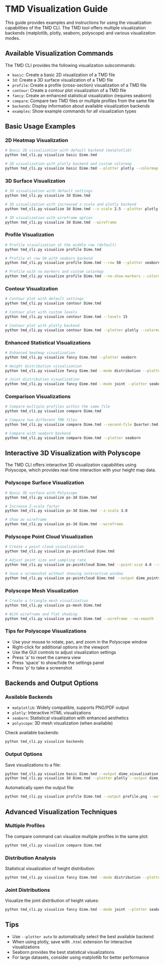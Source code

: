 # TMD Visualization Guide

This guide provides examples and instructions for using the visualization capabilities of the TMD CLI. 
The TMD tool offers multiple visualization backends (matplotlib, plotly, seaborn, polyscope) and various 
visualization modes.

## Available Visualization Commands

The TMD CLI provides the following visualization subcommands:

- `basic`: Create a basic 2D visualization of a TMD file
- `3d`: Create a 3D surface visualization of a TMD file
- `profile`: Create a profile (cross-section) visualization of a TMD file
- `contour`: Create a contour plot visualization of a TMD file
- `fancy`: Create an enhanced statistical visualization (requires seaborn)
- `compare`: Compare two TMD files or multiple profiles from the same file
- `backends`: Display information about available visualization backends
- `examples`: Show example commands for all visualization types

## Basic Usage Examples

### 2D Heatmap Visualization

```bash
# Basic 2D visualization with default backend (matplotlib)
python tmd_cli.py visualize basic Dime.tmd

# 2D visualization with plotly backend and custom colormap
python tmd_cli.py visualize basic Dime.tmd --plotter plotly --colormap plasma
```

### 3D Surface Visualization

```bash
# 3D visualization with default settings
python tmd_cli.py visualize 3d Dime.tmd

# 3D visualization with increased z-scale and plotly backend
python tmd_cli.py visualize 3d Dime.tmd --z-scale 2.5 --plotter plotly

# 3D visualization with wireframe option
python tmd_cli.py visualize 3d Dime.tmd --wireframe
```

### Profile Visualization

```bash
# Profile visualization at the middle row (default)
python tmd_cli.py visualize profile Dime.tmd

# Profile at row 50 with seaborn backend
python tmd_cli.py visualize profile Dime.tmd --row 50 --plotter seaborn

# Profile with no markers and custom colormap
python tmd_cli.py visualize profile Dime.tmd --no-show-markers --colormap coolwarm
```

### Contour Visualization

```bash
# Contour plot with default settings
python tmd_cli.py visualize contour Dime.tmd

# Contour plot with custom levels
python tmd_cli.py visualize contour Dime.tmd --levels 15

# Contour plot with plotly backend
python tmd_cli.py visualize contour Dime.tmd --plotter plotly --colormap terrain
```

### Enhanced Statistical Visualizations

```bash
# Enhanced heatmap visualization
python tmd_cli.py visualize fancy Dime.tmd --plotter seaborn

# Height distribution visualization
python tmd_cli.py visualize fancy Dime.tmd --mode distribution --plotter seaborn

# Joint distribution visualization
python tmd_cli.py visualize fancy Dime.tmd --mode joint --plotter seaborn
```

### Comparison Visualizations

```bash
# Compare multiple profiles within the same file
python tmd_cli.py visualize compare Dime.tmd

# Compare two different TMD files
python tmd_cli.py visualize compare Dime.tmd --second-file Quarter.tmd

# Compare with seaborn backend
python tmd_cli.py visualize compare Dime.tmd --plotter seaborn
```

## Interactive 3D Visualization with Polyscope

The TMD CLI offers interactive 3D visualization capabilities using Polyscope, which provides real-time interaction with your height map data.

### Polyscope Surface Visualization

```bash
# Basic 3D surface with Polyscope
python tmd_cli.py visualize ps-3d Dime.tmd

# Increase Z-scale factor
python tmd_cli.py visualize ps-3d Dime.tmd --z-scale 3.0

# Show as wireframe
python tmd_cli.py visualize ps-3d Dime.tmd --wireframe
```

### Polyscope Point Cloud Visualization

```bash
# Create a point cloud visualization
python tmd_cli.py visualize ps-pointcloud Dime.tmd

# Adjust point size and sampling rate
python tmd_cli.py visualize ps-pointcloud Dime.tmd --point-size 4.0 --sample-rate 2

# Save a screenshot without showing interactive window
python tmd_cli.py visualize ps-pointcloud Dime.tmd --output dime_points.png --no-interactive
```

### Polyscope Mesh Visualization

```bash
# Create a triangle mesh visualization
python tmd_cli.py visualize ps-mesh Dime.tmd

# With wireframe and flat shading
python tmd_cli.py visualize ps-mesh Dime.tmd --wireframe --no-smooth
```

### Tips for Polyscope Visualizations

- Use your mouse to rotate, pan, and zoom in the Polyscope window
- Right-click for additional options in the viewport
- Use the GUI controls to adjust visualization settings
- Press 'a' to reset the camera view
- Press 'space' to show/hide the settings panel
- Press 'p' to take a screenshot

## Backends and Output Options

### Available Backends

- `matplotlib`: Widely compatible, supports PNG/PDF output
- `plotly`: Interactive HTML visualizations
- `seaborn`: Statistical visualization with enhanced aesthetics
- `polyscope`: 3D mesh visualization (when available)

Check available backends:

```bash
python tmd_cli.py visualize backends
```

### Output Options

Save visualizations to a file:

```bash
python tmd_cli.py visualize basic Dime.tmd --output dime_visualization.png
python tmd_cli.py visualize 3d Dime.tmd --plotter plotly --output dime_3d.html
```

Automatically open the output file:

```bash
python tmd_cli.py visualize profile Dime.tmd --output profile.png --auto-open
```

## Advanced Visualization Techniques

### Multiple Profiles

The compare command can visualize multiple profiles in the same plot:

```bash
python tmd_cli.py visualize compare Dime.tmd
```

### Distribution Analysis

Statistical visualization of height distribution:

```bash
python tmd_cli.py visualize fancy Dime.tmd --mode distribution --plotter seaborn
```

### Joint Distributions

Visualize the joint distribution of height values:

```bash
python tmd_cli.py visualize fancy Dime.tmd --mode joint --plotter seaborn
```

## Tips

- Use `--plotter auto` to automatically select the best available backend
- When using plotly, save with `.html` extension for interactive visualizations
- Seaborn provides the best statistical visualizations 
- For large datasets, consider using matplotlib for better performance
